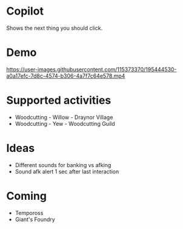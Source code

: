 # Copilot
Shows the next thing you should click.

# Demo
https://user-images.githubusercontent.com/115373370/195444530-a0a17efc-7d8c-4574-b306-4a7f7c64e578.mp4

# Supported activities
* Woodcutting - Willow - Draynor Village
* Woodcutting - Yew - Woodcutting Guild

# Ideas
* Different sounds for banking vs afking
* Sound afk alert 1 sec after last interaction

# Coming
* Tempoross
* Giant's Foundry
